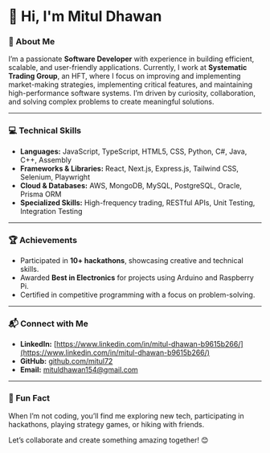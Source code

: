 # 👋 Hi, I'm **Mitul Dhawan**

### 🚀 About Me
I’m a passionate **Software Developer** with experience in building efficient, scalable, and user-friendly applications. Currently, I work at **Systematic Trading Group**, an HFT, where I focus on improving and implementing market-making strategies, implementing critical features, and maintaining high-performance software systems. I’m driven by curiosity, collaboration, and solving complex problems to create meaningful solutions.

---

### 💻 Technical Skills
- **Languages:** JavaScript, TypeScript, HTML5, CSS, Python, C#, Java, C++, Assembly  
- **Frameworks & Libraries:** React, Next.js, Express.js, Tailwind CSS, Selenium, Playwright  
- **Cloud & Databases:** AWS, MongoDB, MySQL, PostgreSQL, Oracle, Prisma ORM  
- **Specialized Skills:** High-frequency trading, RESTful APIs, Unit Testing, Integration Testing  

---

### 🏆 Achievements
- Participated in **10+ hackathons**, showcasing creative and technical skills.  
- Awarded **Best in Electronics** for projects using Arduino and Raspberry Pi.  
- Certified in competitive programming with a focus on problem-solving.  

---

### 📬 Connect with Me
- **LinkedIn:** [https://www.linkedin.com/in/mitul-dhawan-b9615b266/](https://www.linkedin.com/in/mitul-dhawan-b9615b266/)  
- **GitHub:** [github.com/mitul72](https://github.com/mitul72)  
- **Email:** mituldhawan154@gmail.com  

---

### 🌟 Fun Fact
When I’m not coding, you’ll find me exploring new tech, participating in hackathons, playing strategy games, or hiking with friends.  

Let’s collaborate and create something amazing together! 😊
